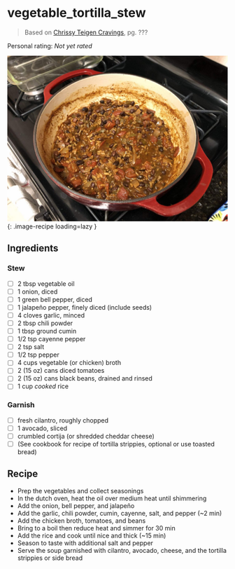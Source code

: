 # vegetable_tortilla_stew

> Based on [Chrissy Teigen Cravings], pg. ???

  [Chrissy Teigen Cravings]: https://www.penguinrandomhouse.com/books/252973/cravings-by-chrissy-teigen-with-adeena-sussman/

<!-- {cts} rating=0; (User can specify rating on scale of 1-5) -->
Personal rating: *Not yet rated*
<!-- {cte} -->

<!-- {cts} name_image=vegetable_tortilla_stew.jpg; (User can specify image name) -->
![vegetable_tortilla_stew.jpg](./vegetable_tortilla_stew.jpg){: .image-recipe loading=lazy }
<!-- {cte} -->

## Ingredients

### Stew

* [ ] 2 tbsp vegetable oil
* [ ] 1 onion, diced
* [ ] 1 green bell pepper, diced
* [ ] 1 jalapeño pepper, finely diced (include seeds)
* [ ] 4 cloves garlic, minced
* [ ] 2 tbsp chili powder
* [ ] 1 tbsp ground cumin
* [ ] 1/2 tsp cayenne pepper
* [ ] 2 tsp salt
* [ ] 1/2 tsp pepper
* [ ] 4 cups vegetable (or chicken) broth
* [ ] 2 (15 oz) cans diced tomatoes
* [ ] 2 (15 oz) cans black beans, drained and rinsed
* [ ] 1 cup *cooked* rice

### Garnish

* [ ] fresh cilantro, roughly chopped
* [ ] 1 avocado, sliced
* [ ] crumbled cortija (or shredded cheddar cheese)
* [ ] (See cookbook for recipe of tortilla strippies,  optional or use toasted bread)

## Recipe

* Prep the vegetables and collect seasonings
* In the dutch oven, heat the oil over medium heat until shimmering
* Add the onion, bell pepper, and jalapeño
* Add the garlic, chili powder, cumin, cayenne, salt, and pepper (~2 min)
* Add the chicken broth, tomatoes, and beans
* Bring to a boil then reduce heat and simmer for 30 min
* Add the rice and cook until nice and thick (~15 min)
* Season to taste with additional salt and pepper
* Serve the soup garnished with cilantro, avocado, cheese, and the tortilla strippies or side bread
